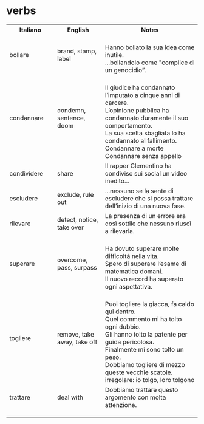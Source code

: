 # verbs

<p>
<table>
<tr>
<th>Italiano</th><th>English<br/><th>Notes</th>
</tr>
<tr>
<td width="25%">bollare</td>
<td width="25%">brand, stamp, label</td>
<td width="50%">
    <br/>Hanno bollato la sua idea come inutile.
    <br/>...bollandolo come "complice di un genocidio”.
</td>
</tr>
<tr>
<td width="25%">condannare</td>
<td width="25%">condemn, sentence, doom</td>
<td width="50%">
    <br/>Il giudice ha condannato l’imputato a cinque anni di carcere.
    <br/>L’opinione pubblica ha condannato duramente il suo comportamento.
    <br/>La sua scelta sbagliata lo ha condannato al fallimento.
    <br/>Condannare a morte
    <br/>Condannare senza appello
</td>
</tr>
<tr>
<td width="25%">condividere</td>
<td width="25%">share</td>
<td width="50%">Il rapper Clementino ha condiviso sui social un video inedito...</td>
</tr>
<tr>
<td width="25%">escludere</td>
<td width="25%">exclude, rule out</td>
<td width="50%">...nessuno se la sente di escludere che si possa trattare dell’inizio di una nuova fase.</td>
</tr>
<tr>
<td width="25%">rilevare</td>
<td width="25%">detect, notice, take over</td>
<td width="50%">La presenza di un errore era così sottile che nessuno riuscì a rilevarla.</td>
</tr>
<tr>
<td width="25%">superare</td>
<td width="25%">overcome, pass, surpass</td>
<td width="50%">
    <br/>Ha dovuto superare molte difficoltà nella vita.
    <br/>Spero di superare l’esame di matematica domani.
    <br/>Il nuovo record ha superato ogni aspettativa.
</td>
</tr>
<tr>
<td width="25%">togliere</td>
<td width="25%">remove, take away, take off</td>
<td width="50%">
    <br/>Puoi togliere la giacca, fa caldo qui dentro.
    <br/>Quel commento mi ha tolto ogni dubbio.
    <br/>Gli hanno tolto la patente per guida pericolosa.
    <br/>Finalmente mi sono tolto un peso.
    <br/>Dobbiamo togliere di mezzo queste vecchie scatole.
    <br/>irregolare: io tolgo, loro tolgono
</td>
</tr>
<tr>
<td width="25%">trattare</td>
<td width="25%">deal with</td>
<td width="50%">Dobbiamo trattare questo argomento con molta attenzione.</td>
</tr>
<tr>
<td width="25%"></td>
<td width="25%"></td>
<td width="50%"></td>
</tr>
<tr>
<td width="25%"></td>
<td width="25%"></td>
<td width="50%"></td>
</tr>
<tr>
<td width="25%"></td>
<td width="25%"></td>
<td width="50%"></td>
</tr>
</table>
</p>
</p>
